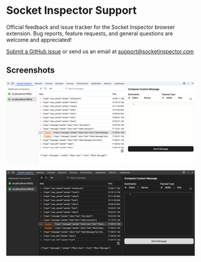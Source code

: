 # Socket Inspector Support
Official feedback and issue tracker for the Socket Inspector browser extension. Bug reports, feature requests, and general questions are welcome and appreciated!

[Submit a GitHub issue](https://github.com/Socket-Inspector/Socket-Inspector-Support/issues/new/choose) or send us an email at support@socketinspector.com

## Screenshots

![Light mode UI](./assets/light-mode.png)


![Dark mode UI](./assets/dark-mode.png)
